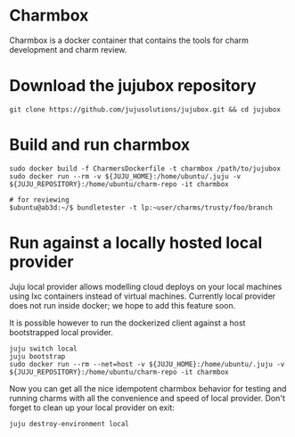 # Charmbox

Charmbox is a docker container that contains the tools for charm development and charm review.

# Download the jujubox repository

    git clone https://github.com/jujusolutions/jujubox.git && cd jujubox

# Build and run charmbox

    sudo docker build -f CharmersDockerfile -t charmbox /path/to/jujubox
    sudo docker run --rm -v ${JUJU_HOME}:/home/ubuntu/.juju -v ${JUJU_REPOSITORY}:/home/ubuntu/charm-repo -it charmbox

    # for reviewing
    $ubuntu@ab3d:~/$ bundletester -t lp:~user/charms/trusty/foo/branch


# Run against a locally hosted local provider

Juju local provider allows modelling cloud deploys on your local
machines using lxc containers instead of virtual machines.  Currently
local provider does not run inside docker; we hope to add this feature
soon.

It is possible however to run the dockerized client against a host
bootstrapped local provider.

    juju switch local
    juju bootstrap
    sudo docker run --rm --net=host -v ${JUJU_HOME}:/home/ubuntu/.juju -v ${JUJU_REPOSITORY}:/home/ubuntu/charm-repo -it charmbox

Now you can get all the nice idempotent charmbox behavior for testing
and running charms with all the convenience and speed of local
provider. Don't forget to clean up your local provider on exit:

    juju destroy-environment local
